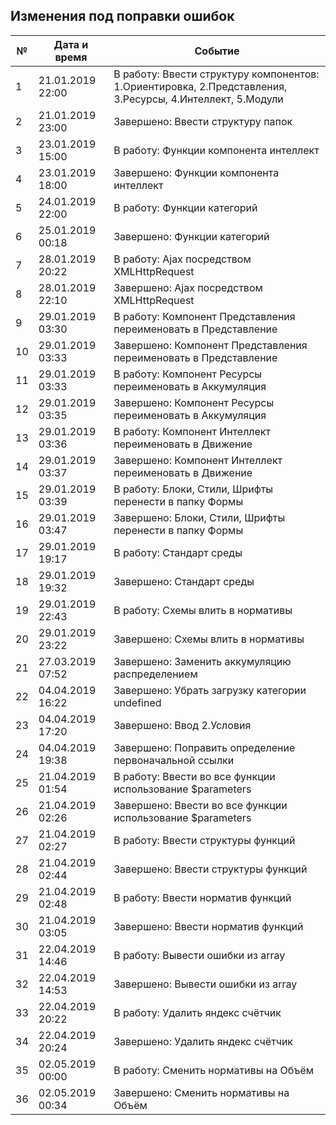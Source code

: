 ## Изменения под поправки ошибок

| № | Дата и время | Событие
 ------------- | ------------- | ------------- | 
| 1 | 21.01.2019 22:00 | В работу: Ввести структуру компонентов: 1.Ориентировка, 2.Представления, 3.Ресурсы, 4.Интеллект, 5.Модули
| 2 | 21.01.2019 23:00 | Завершено: Ввести структуру папок
| 3 | 23.01.2019 15:00 | В работу: Функции компонента интеллект
| 4 | 23.01.2019 18:00 | Завершено: Функции компонента интеллект
| 5 | 24.01.2019 22:00 | В работу: Функции категорий
| 6 | 25.01.2019 00:18 | Завершено: Функции категорий
| 7 | 28.01.2019 20:22 | В работу: Ajax посредством XMLHttpRequest
| 8 | 28.01.2019 22:10 | Завершено: Ajax посредством XMLHttpRequest
| 9 | 29.01.2019 03:30 | В работу: Компонент Представления переименовать в Представление
| 10 | 29.01.2019 03:33 | Завершено: Компонент Представления переименовать в Представление
| 11 | 29.01.2019 03:33 | В работу: Компонент Ресурсы переименовать в Аккумуляция
| 12 | 29.01.2019 03:35 | Завершено: Компонент Ресурсы переименовать в Аккумуляция
| 13 | 29.01.2019 03:36 | В работу: Компонент Интеллект переименовать в Движение
| 14 | 29.01.2019 03:37 | Завершено: Компонент Интеллект переименовать в Движение
| 15 | 29.01.2019 03:39 | В работу: Блоки, Стили, Шрифты перенести в папку Формы
| 16 | 29.01.2019 03:47 | Завершено: Блоки, Стили, Шрифты перенести в папку Формы
| 17 | 29.01.2019 19:17 | В работу: Стандарт среды
| 18 | 29.01.2019 19:32 | Завершено: Стандарт среды
| 19 | 29.01.2019 22:43 | В работу: Схемы влить в нормативы
| 20 | 29.01.2019 23:22 | Завершено: Схемы влить в нормативы
| 21 | 27.03.2019 07:52 | Завершено: Заменить аккумуляцию распределением
| 22 | 04.04.2019 16:22 | Завершено: Убрать загрузку категории undefined
| 23 | 04.04.2019 17:20 | Завершено: Ввод 2.Условия
| 24 | 04.04.2019 19:38 | Завершено: Поправить определение первоначальной ссылки
| 25 | 21.04.2019 01:54 | В работу: Ввести во все функции использование $parameters
| 26 | 21.04.2019 02:26 | Завершено: Ввести во все функции использование $parameters
| 27 | 21.04.2019 02:27 | В работу: Ввести структуры функций
| 28 | 21.04.2019 02:44 | Завершено: Ввести структуры функций
| 29 | 21.04.2019 02:48 | В работу: Ввести норматив функций
| 30 | 21.04.2019 03:05 | Завершено: Ввести норматив функций
| 31 | 22.04.2019 14:46 | В работу: Вывести ошибки из array
| 32 | 22.04.2019 14:53 | Завершено: Вывести ошибки из array
| 33 | 22.04.2019 20:22 | В работу: Удалить яндекс счётчик
| 34 | 22.04.2019 20:24 | Завершено: Удалить яндекс счётчик
| 35 | 02.05.2019 00:00 | В работу: Сменить нормативы на Объём
| 36 | 02.05.2019 00:34 | Завершено: Сменить нормативы на Объём





